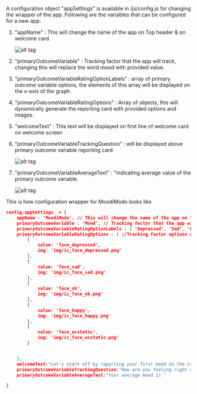 A configuration object "appSettings" is available in /js/config.js for changing the wrapper of the app. Following are the variables that can be configured for a new app:    

1. "appName" : This will change the name of the app on Top header & on welcome card.

    ![alt tag](http://res.cloudinary.com/loops-inc/image/upload/v1436306460/header_lcaxwn.png)

2. "primaryOutcomeVariable" : Tracking factor that the app will track, changing this will  replace the word mood with provided value.

3. "primaryOutcomeVariableRatingOptionLabels" : array of primary outcome variable options, the elements of this array will be displayed on the x-axis of the graph

4. "primaryOutcomeVariableRatingOptions" : Array of objects, this will dynamically generate the reporting card with provided options and images.

5. "welcomeText" : This text will be displayed on first line of welcome card on welcome screen

6. "primaryOutcomeVariableTrackingQuestion" : will be displayed above primary outcome variable reporting card

    ![alt tag](http://res.cloudinary.com/loops-inc/image/upload/v1436307683/welcome_card_i8dvgr.png)

7. "primaryOutcomeVariableAverageText" : "indicating average value of the primary outcome variable.

    ![alt tag](http://res.cloudinary.com/loops-inc/image/upload/v1436308086/average_rqvqb7.png)

This is how configuration wrapper for MoodiModo looks like

```json
config.appSettings  = {
    appName : 'MoodiModo', // This will change the name of the app on Top header
    primaryOutcomeVariable : 'Mood', // Tracking factor that the app will track,
    primaryOutcomeVariableRatingOptionLabels : [ 'Depressed', 'Sad', 'OK', 'Happy', 'Ecstatic' ] , //tracking facotor options, the elements of this array will be displayed on the x-axis of the graph
    primaryOutcomeVariableRatingOptions : [ //Tracking factor options with images.
        {
            value: 'face_depressed',
            img: 'img/ic_face_depressed.png'
        },
        {
            value: 'face_sad',
            img: 'img/ic_face_sad.png'
        },
        {
            value: 'face_ok',
            img: 'img/ic_face_ok.png'
        },
        {
            value: 'face_happy',
            img: 'img/ic_face_happy.png'
        },
        {
            value: 'face_ecstatic',
            img: 'img/ic_face_ecstatic.png'
        }


    ],
    welcomeText:"Let's start off by reporting your first mood on the card below", // This text will be displayed on first line of welcome card on welcome screen
    primaryOutcomeVariableTrackingQuestion:"How are you feeling right now?", // will be displayed above primary outcome variable reporting card
    primaryOutcomeVariableAverageText:"Your average mood is "

}
```